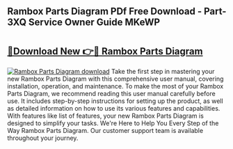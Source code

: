 ## Rambox Parts Diagram PDf Free Download - Part-3XQ Service Owner Guide MKeWP

# <h2><a href="http://dfkp6lg.blite.top/?on=Rambox+Parts+Diagram">🔗Download New 👉🔴 Rambox Parts Diagram</a></h2>

[![Rambox Parts Diagram download](https://i.imgur.com/lujVjoI.png)](http://dfkp6lg.blite.top/?on=Rambox+Parts+Diagram)
Take the first step in mastering your new Rambox Parts Diagram with this comprehensive user manual, covering installation, operation, and maintenance. To make the most of your Rambox Parts Diagram, we recommend reading this user manual carefully before use. It includes step-by-step instructions for setting up the product, as well as detailed information on how to use its various features and capabilities. With features like list of features, your new Rambox Parts Diagram is designed to simplify your tasks. We're Here to Help You Every Step of the Way Rambox Parts Diagram. Our customer support team is available throughout your journey.

